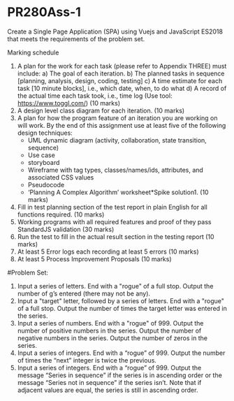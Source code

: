 # PR280Ass-1

Create a Single Page Application (SPA) using Vuejs and JavaScript ES2018 that meets the requirements of the problem set.

Marking schedule
1. A plan for the work for each task (please refer to Appendix THREE) must include:
  a) The goal of each iteration.
  b) The planned tasks in sequence [planning, analysis, design, coding, testing]
  c) A time estimate for each task [10 minute blocks], i.e., which date, when, to do what
  d) A record of the actual time each task took, i.e., time log (Use tool: https://www.toggl.com/) (10 marks)
2. A design level class diagram for each iteration. (10 marks)
3. A plan for how the program feature of an iteration you are working on will work. By the end of this assignment use at least five of the following design techniques:
    * UML dynamic diagram (activity, collaboration, state transition, sequence)
    * Use case
    * storyboard
    * Wireframe with tag types, classes/names/ids, attributes, and associated CSS values
    * Pseudocode
    * ‘Planning A Complex Algorithm’ worksheet*Spike solution1.
    (10 marks)
4. Fill in test planning section of the test report in plain English for all functions required. (10 marks)
5. Working programs with all required features and proof of they pass StandardJS validation (30 marks)
6. Run the test to fill in the actual result section in the testing report (10 marks)
7. At least 5 Error logs each recording at least 5 errors (10 marks)
8. At least 5 Process Improvement Proposals (10 marks)

#Problem Set:

1. Input a series of letters. End with a "rogue" of a full stop. Output the number of g’s entered (there may not be any).
2. Input a "target" letter, followed by a series of letters. End with a "rogue" of a full stop. Output the number of times the target letter was entered in the series.
3. Input a series of numbers. End with a "rogue" of 999. Output the number of positive numbers in the series. Output the number of negative numbers in the series. Output the number of zeros in the series.
4. Input a series of integers. End with a “rogue” of 999. Output the number of times the “next” integer is twice the previous.
5. Input a series of integers. End with a “rogue” of 999. Output the message “Series in sequence” if the series is in ascending order or the message “Series not in sequence” if the series isn’t. Note that if adjacent values are equal, the series is still in ascending order.
